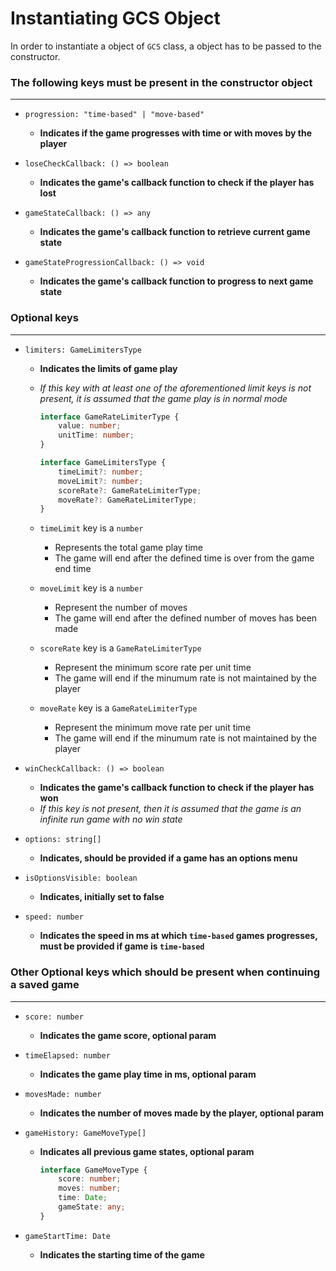 # Instantiating GCS Object

In order to instantiate a object of `GCS` class, a object has to be passed to the constructor.

### The following keys must be present in the constructor object

---

-   `progression: "time-based" | "move-based"`

    -   **Indicates if the game progresses with time or with moves by the player**

-   `loseCheckCallback: () => boolean`

    -   **Indicates the game's callback function to check if the player has lost**

-   `gameStateCallback: () => any`

    -   **Indicates the game's callback function to retrieve current game state**

-   `gameStateProgressionCallback: () => void`
    -   **Indicates the game's callback function to progress to next game state**

### Optional keys

---

-   `limiters: GameLimitersType`

    -   **Indicates the limits of game play**
    -   _If this key with at least one of the aforementioned limit keys is not present, it is assumed that the game play is in normal mode_

        ```ts
        interface GameRateLimiterType {
            value: number;
            unitTime: number;
        }

        interface GameLimitersType {
            timeLimit?: number;
            moveLimit?: number;
            scoreRate?: GameRateLimiterType;
            moveRate?: GameRateLimiterType;
        }
        ```

    -   `timeLimit` key is a `number`
        -   Represents the total game play time
        -   The game will end after the defined time is over from the game end time
    -   `moveLimit` key is a `number`
        -   Represent the number of moves
        -   The game will end after the defined number of moves has been made
    -   `scoreRate` key is a `GameRateLimiterType`
        -   Represent the minimum score rate per unit time
        -   The game will end if the minumum rate is not maintained by the player
    -   `moveRate` key is a `GameRateLimiterType`
        -   Represent the minimum move rate per unit time
        -   The game will end if the minumum rate is not maintained by the player

-   `winCheckCallback: () => boolean`

    -   **Indicates the game's callback function to check if the player has won**
    -   _If this key is not present, then it is assumed that the game is an infinite run game with no win state_

-   `options: string[]`

    -   **Indicates, should be provided if a game has an options menu**

-   `isOptionsVisible: boolean`

    -   **Indicates, initially set to false**

-   `speed: number`

    -   **Indicates the speed in ms at which `time-based` games progresses, must be provided if game is `time-based`**

### Other Optional keys which should be present when continuing a saved game

---

-   `score: number`

    -   **Indicates the game score, optional param**

-   `timeElapsed: number`

    -   **Indicates the game play time in ms, optional param**

-   `movesMade: number`

    -   **Indicates the number of moves made by the player, optional param**

-   `gameHistory: GameMoveType[]`

    -   **Indicates all previous game states, optional param**

        ```ts
        interface GameMoveType {
            score: number;
            moves: number;
            time: Date;
            gameState: any;
        }
        ```

-   `gameStartTime: Date`

    -   **Indicates the starting time of the game**
